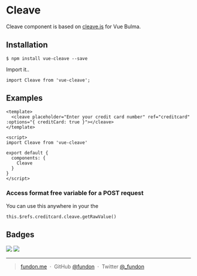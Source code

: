 # Cleave

Cleave component is based on [cleave.js](https://github.com/nosir/cleave.js) for Vue Bulma.


## Installation

```
$ npm install vue-cleave --save
```
Import it..
```
import Cleave from 'vue-cleave';
```

## Examples

```vue
<template>
  <cleave placeholder="Enter your credit card number" ref="creditcard" :options="{ creditCard: true }"></cleave>
</template>

<script>
import Cleave from 'vue-cleave'

export default {
  components: {
    Cleave
  }
}
</script>
```
### Access format free variable for a POST request
You can use this anywhere in your the
```
this.$refs.creditcard.cleave.getRawValue()
```

## Badges

![](https://img.shields.io/badge/license-MIT-blue.svg)
![](https://img.shields.io/badge/status-stable-green.svg)

---

> [fundon.me](https://fundon.me) &nbsp;&middot;&nbsp;
> GitHub [@fundon](https://github.com/fundon) &nbsp;&middot;&nbsp;
> Twitter [@_fundon](https://twitter.com/_fundon)
